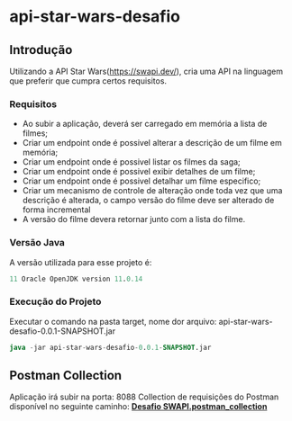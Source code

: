 # api-star-wars-desafio
## Introdução
Utilizando a API Star Wars(https://swapi.dev/), cria uma API na linguagem que preferir que cumpra certos requisitos.

### Requisitos
* Ao subir a aplicação, deverá ser carregado em memória a lista de filmes;
* Criar um endpoint onde é possivel alterar a descrição de um filme em memória;
* Criar um endpoint onde é possivel listar os filmes da saga;
* Criar um endpoint onde é possivel exibir detalhes de um filme;
* Criar um endpoint onde é possivel detalhar um filme especifico;
* Criar um mecanismo de controle de alteração onde toda vez que uma descrição é alterada, o campo versão do filme deve ser alterado de forma incremental
* A versão do filme devera retornar junto com a lista do filme.

### Versão Java
A versão utilizada para esse projeto é:
```sql
11 Oracle OpenJDK version 11.0.14
```

### Execução do Projeto
Executar o comando na pasta target, nome dor arquivo: api-star-wars-desafio-0.0.1-SNAPSHOT.jar
```sql
java -jar api-star-wars-desafio-0.0.1-SNAPSHOT.jar
```

## Postman Collection
Aplicação irá subir na porta: 8088
Collection de requisições do Postman disponível no seguinte caminho:  [**Desafio SWAPI.postman_collection**](src/main/resources/Desafio%20SWAPI.postman_collection.json)

